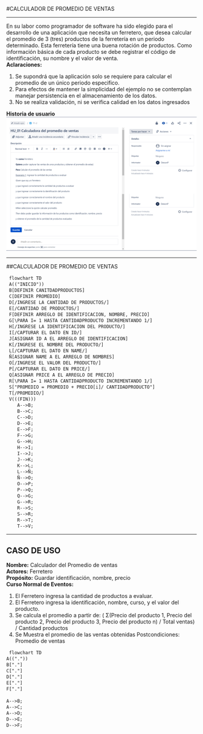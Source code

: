 #CALCULADOR DE PROMEDIO DE VENTAS
***
 En su labor como programador de software ha sido elegido para el desarrollo de una aplicación que necesita un ferretero, que desea calcular el promedio de 3 (tres) productos de la ferretería en un periodo determinado. Esta ferretería tiene una buena rotación de productos. Como información básica de cada producto se debe registrar el código de identificación, su nombre y el valor de venta.
\
**Aclaraciones:**
1. Se supondrá que la aplicación solo se requiere para calcular el promedio de un único periodo especifico. 
2. Para efectos de mantener la simplicidad del ejemplo no se contemplan manejar persistencia en el almacenamiento de los datos. 
3. No se realiza validación, ni se verifica calidad en los datos ingresados 

**Historia de usuario**
\
![](https://github.com/Deison12/Taller1.github.io/blob/bf70cd9a26cda8ef0a36828af4d35e639f467ebb/Historia%20de%20Usuario.png)

***
##CALCULADOR DE PROMEDIO DE VENTAS

```mermaid
 flowchart TD
 A(("INICIO"))
 B[DEFINIR CANITDADPRODUCTOS]
 C[DEFINIR PROMEDIO]
 D[/INGRESE LA CANTIDAD DE PRODUCTOS/]
 E[/CANTIDAD DE PRODUCTOS/]
 F[DEFINIR ARREGLO DE IDENTIFICACION, NOMBRE, PRECIO]
 G[\PARA I= 1 HASTA CANTIDADPRODUCTO INCREMENTANDO 1/]
 H[/INGRESE LA IDENTIFICACION DEL PRODUCTO/]
 I[/CAPTURAR EL DATO EN ID/]
 J[ASIGNAR ID A EL ARREGLO DE IDENTIFICACION]
 K[/INGRESE EL NOMBRE DEL PRODUCTO/]
 L[/CAPTURAR EL DATO EN NAME/]
 Ñ[ASIGNAR NAME A EL ARREGLO DE NOMBRES]
 O[/INGRESE EL VALOR DEL PRODUCTO/]
 P[/CAPTURAR EL DATO EN PRICE/]
 Q[ASIGNAR PRICE A EL ARREGLO DE PRECIO]
 R[\PARA I= 1 HASTA CANTIDADPRODUCTO INCREMENTANDO 1/]
 S["PROMEDIO = PROMEDIO + PRECIO[i]/ CANTIDADPRODUCTO"]
 T[/PROMEDIO/]
 V(((FIN)))
    A-->B;
    B-->C;
    C-->D;
    D-->E;
    E-->F;
    F-->G;
    G-->H;
    H-->I;
    I-->J;
    J-->K;
    K-->L;
    L-->Ñ;
    Ñ-->O;
    O-->P;
    P-->Q;
    Q-->G;
    G-->R;
    R-->S;
    S-->R;
    R-->T;
    T-->V;   
```
***
## CASO DE USO

**Nombre:** Calculador del Promedio de ventas
\
**Actores:** Ferretero
\
**Propósito:** Guardar identificación, nombre, precio
\
**Curso Normal de Eventos:**
1. El Ferretero ingresa la cantidad de productos a evaluar.
2. El Ferretero ingresa la identificación, nombre, curso, y el valor del producto.
3. Se calcula el promedio a partir de:
( Σ(Precio del producto 1, Precio del producto 2, Precio del producto 3, Precio del producto n) / Total ventas) / Cantidad productos
4. Se Muestra el promedio de las ventas obtenidas
Postcondiciones: Promedio de ventas 
```mermaid
 flowchart TD
A(("."))
B["."]
C["."]
D["."]
E["."]
F["."]

A-->B;
A-->C;
A-->D;
D-->E;
D-->F;
```




